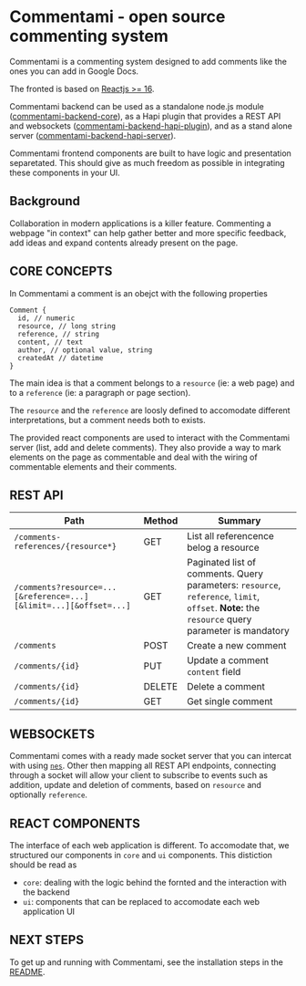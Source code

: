 # Commentami - open source commenting system

Commentami is a commenting system designed to add comments like the ones you can add in Google Docs.

The fronted is based on [Reactjs >= 16](https://reactjs.org).

Commentami backend can be used as a standalone node.js module ([commentami-backend-core](https://github.com/nearform/comments/tree/master/packages/commentami-backend-core)), as a Hapi plugin that provides a REST API and websockets ([commentami-backend-hapi-plugin](https://github.com/nearform/comments/tree/master/packages/commentami-backend-hapi-plugin)), and as a stand alone server ([commentami-backend-hapi-server](https://github.com/nearform/comments/tree/master/packages/commentami-backend-hapi-server)).

Commentami frontend components are built to have logic and presentation separetated. This should give as much freedom as possible in integrating these components in your UI.

## Background

Collaboration in modern applications is a killer feature. Commenting a webpage "in context" can help gather better and more specific feedback, add ideas and expand contents already present on the page.

## CORE CONCEPTS

In Commentami a comment is an obejct with the following properties

```
Comment {
  id, // numeric
  resource, // long string
  reference, // string
  content, // text
  author, // optional value, string
  createdAt // datetime
}
```

The main idea is that a comment belongs to a `resource` (ie: a web page) and to a `reference` (ie: a paragraph or page section).

The `resource` and the `reference` are loosly defined to accomodate different interpretations, but a comment needs both to exists.

The provided react components are used to interact with the Commentami server (list, add and delete comments). They also provide a way to mark elements on the page as commentable and deal with the wiring of commentable elements and their comments.

## REST API

|Path|Method|Summary|
|----|------|-------|
|`/comments-references/{resource*}`|GET|List all referencence belog a resource|
|`/comments?resource=...[&reference=...][&limit=...][&offset=...]`|GET|Paginated list of comments. Query parameters: `resource`, `reference`, `limit`, `offset`. **Note:** the `resource` query parameter is mandatory|
|`/comments`|POST|Create a new comment|
|`/comments/{id}`|PUT|Update a comment `content` field|
|`/comments/{id}`|DELETE|Delete a comment|
|`/comments/{id}`|GET|Get single comment|


## WEBSOCKETS

Commentami comes with a ready made socket server that you can intercat with using [`nes`](https://github.com/hapijs/nes).
Other then mapping all REST API endpoints, connecting through a socket will allow your client to subscribe to events such as addition, update and deletion of comments, based on `resource` and optionally `reference`.

## REACT COMPONENTS

The interface of each web application is different. To accomodate that, we structured our components in `core` and `ui` components. This distiction should be read as

- `core`: dealing with the logic behind the fornted and the interaction with the backend
- `ui`: components that can be replaced to accomodate each web application UI


## NEXT STEPS

To get up and running with Commentami, see the installation steps in the [README](https://github.com/nearform/comments).
